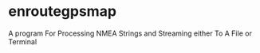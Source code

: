 enroutegpsmap
=============

A program For Processing NMEA Strings and Streaming either To A File or Terminal
